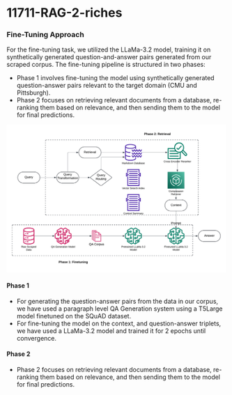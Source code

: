 # 11711-RAG-2-riches


### Fine-Tuning Approach

For the fine-tuning task, we utilized the LLaMa-3.2 model, training it on synthetically generated question-and-answer pairs generated from our scraped corpus. 
The fine-tuning pipeline is structured in two phases:

* Phase 1 involves fine-tuning the model using synthetically generated question-answer pairs relevant to the target domain (CMU and Pittsburgh).
* Phase 2 focuses on retrieving relevant documents from a database, re-ranking them based on relevance, and then sending them to the model for final predictions.
<div align="center">
  <img src="https://github.com/namantuli18/11711-RAG-2-riches/blob/main/resources/imgs/RAG-Pipeline.png?raw=true" alt="RAG Finetuning Pipeline" width="800"/>
</div>

#### Phase 1
* For generating the question-answer pairs from the data in our corpus, we have used a paragraph level QA Generation system using a T5Large model finetuned on the SQuAD dataset.
* For fine-tuning the model on the context, and question-answer triplets, we have used a LLaMa-3.2 model and trained it for 2 epochs until convergence.

#### Phase 2
* Phase 2 focuses on retrieving relevant documents from a database, re-ranking them based on relevance, and then sending them to the model for final predictions.
